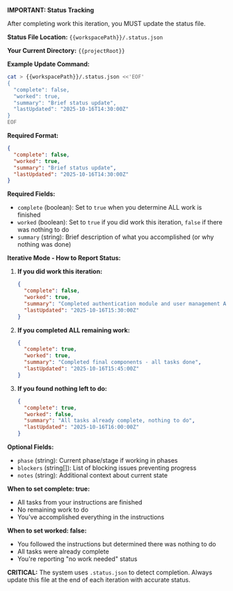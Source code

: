 **IMPORTANT: Status Tracking**

After completing work this iteration, you MUST update the status file.

**Status File Location:** `{{workspacePath}}/.status.json`

**Your Current Directory:** `{{projectRoot}}`

**Example Update Command:**

```bash
cat > {{workspacePath}}/.status.json <<'EOF'
{
  "complete": false,
  "worked": true,
  "summary": "Brief status update",
  "lastUpdated": "2025-10-16T14:30:00Z"
}
EOF
```

**Required Format:**

```json
{
  "complete": false,
  "worked": true,
  "summary": "Brief status update",
  "lastUpdated": "2025-10-16T14:30:00Z"
}
```

**Required Fields:**

- `complete` (boolean): Set to `true` when you determine ALL work is finished
- `worked` (boolean): Set to `true` if you did work this iteration, `false` if there was nothing to do
- `summary` (string): Brief description of what you accomplished (or why nothing was done)

**Iterative Mode - How to Report Status:**

1. **If you did work this iteration:**

   ```json
   {
     "complete": false,
     "worked": true,
     "summary": "Completed authentication module and user management API",
     "lastUpdated": "2025-10-16T15:30:00Z"
   }
   ```

2. **If you completed ALL remaining work:**

   ```json
   {
     "complete": true,
     "worked": true,
     "summary": "Completed final components - all tasks done",
     "lastUpdated": "2025-10-16T15:45:00Z"
   }
   ```

3. **If you found nothing left to do:**
   ```json
   {
     "complete": true,
     "worked": false,
     "summary": "All tasks already complete, nothing to do",
     "lastUpdated": "2025-10-16T16:00:00Z"
   }
   ```

**Optional Fields:**

- `phase` (string): Current phase/stage if working in phases
- `blockers` (string[]): List of blocking issues preventing progress
- `notes` (string): Additional context about current state

**When to set complete: true:**

- All tasks from your instructions are finished
- No remaining work to do
- You've accomplished everything in the instructions

**When to set worked: false:**

- You followed the instructions but determined there was nothing to do
- All tasks were already complete
- You're reporting "no work needed" status

**CRITICAL:** The system uses `.status.json` to detect completion. Always update this file at the end of each iteration with accurate status.
